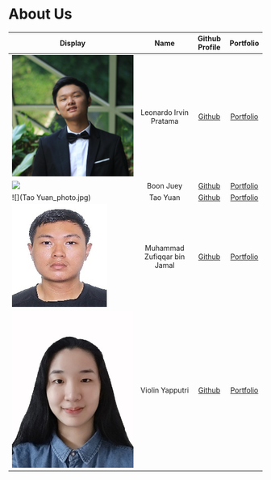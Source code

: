 # About Us

Display | Name | Github Profile | Portfolio 
--------|:----:|:--------------:|:---------:
![](irvin.jpg) | Leonardo Irvin Pratama | [Github](https://github.com/L-Irvin) | [Portfolio](docs/team/leonardoirvinpratama.md)
![](https://via.placeholder.com/100.png?text=Photo) | Boon Juey | [Github](https://github.com/) | [Portfolio](docs/team/johndoe.md)
![](Tao Yuan_photo.jpg) | Tao Yuan | [Github](https://github.com/Tyuanyuan) | [Portfolio](team/tyuanyuan.md)
![](zufiqqar.jpg) | Muhammad Zufiqqar bin Jamal | [Github](https://github.com/Zufiqqar) | [Portfolio](docs/team/zufiqqar.md)
![](violin.jpg) | Violin Yapputri | [Github](https://github.com/violinyap) | [Portfolio](docs/team/violinyap.md)
